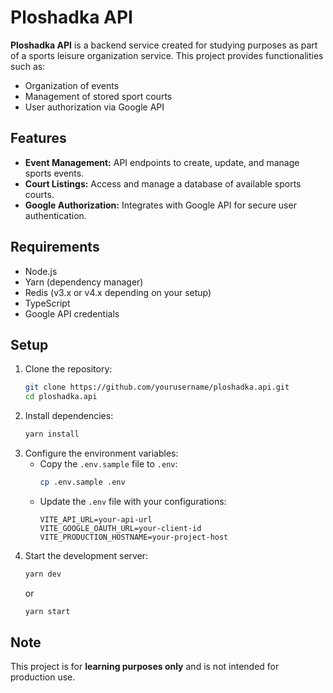 # Ploshadka API

**Ploshadka API** is a backend service created for studying purposes as part of a sports leisure organization service. This project provides functionalities such as:

- Organization of events
- Management of stored sport courts
- User authorization via Google API

## Features

- **Event Management:** API endpoints to create, update, and manage sports events.
- **Court Listings:** Access and manage a database of available sports courts.
- **Google Authorization:** Integrates with Google API for secure user authentication.

## Requirements

- Node.js
- Yarn (dependency manager)
- Redis (v3.x or v4.x depending on your setup)
- TypeScript
- Google API credentials

## Setup

1. Clone the repository:
   ```bash
   git clone https://github.com/yourusername/ploshadka.api.git
   cd ploshadka.api
   ```
2. Install dependencies:
   ```bash
   yarn install
   ```
3. Configure the environment variables:
   - Copy the `.env.sample` file to `.env`:
     ```bash
     cp .env.sample .env
     ```
   - Update the `.env` file with your configurations:
     ```env
     VITE_API_URL=your-api-url
     VITE_GOOGLE_OAUTH_URL=your-client-id
     VITE_PRODUCTION_HOSTNAME=your-project-host
     ```
4. Start the development server:
   ```bash
   yarn dev
   ```
   or
   ```bash
   yarn start
   ```

## Note

This project is for **learning purposes only** and is not intended for production use.
